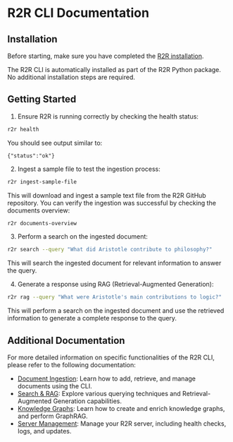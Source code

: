 
# R2R CLI Documentation

## Installation

Before starting, make sure you have completed the [R2R installation](/documentation/installation).

The R2R CLI is automatically installed as part of the R2R Python package. No additional installation steps are required.

## Getting Started

1. Ensure R2R is running correctly by checking the health status:

```bash
r2r health
```

You should see output similar to:
```
{"status":"ok"}
```

2. Ingest a sample file to test the ingestion process:

```bash
r2r ingest-sample-file
```

This will download and ingest a sample text file from the R2R GitHub repository. You can verify the ingestion was successful by checking the documents overview:

```bash
r2r documents-overview
```

3. Perform a search on the ingested document:

```bash
r2r search --query "What did Aristotle contribute to philosophy?"
```

This will search the ingested document for relevant information to answer the query.

4. Generate a response using RAG (Retrieval-Augmented Generation):

```bash
r2r rag --query "What were Aristotle's main contributions to logic?"
```

This will perform a search on the ingested document and use the retrieved information to generate a complete response to the query.

## Additional Documentation

For more detailed information on specific functionalities of the R2R CLI, please refer to the following documentation:

- [Document Ingestion](/documentation/cli/ingestion): Learn how to add, retrieve, and manage documents using the CLI.
- [Search & RAG](/documentation/cli/retrieval): Explore various querying techniques and Retrieval-Augmented Generation capabilities.
- [Knowledge Graphs](/documentation/cli/graph): Learn how to create and enrich knowledge graphs, and perform GraphRAG.
- [Server Management](/documentation/cli/server): Manage your R2R server, including health checks, logs, and updates.